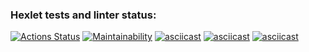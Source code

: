 ### Hexlet tests and linter status:
[![Actions Status](https://github.com/ruzen01/php-project-45/actions/workflows/hexlet-check.yml/badge.svg)](https://github.com/ruzen01/php-project-45/actions)
[![Maintainability](https://api.codeclimate.com/v1/badges/b6be891411b97d009062/maintainability)](https://codeclimate.com/github/ruzen01/php-project-45/maintainability)
[![asciicast](https://asciinema.org/a/cSUB0jJK0wU7sgRLYsuBAZFAB.svg)](https://asciinema.org/a/cSUB0jJK0wU7sgRLYsuBAZFAB)
[![asciicast](https://asciinema.org/a/ZQliGj9nqGQ9pQe4sksL6gsfv.svg)](https://asciinema.org/a/ZQliGj9nqGQ9pQe4sksL6gsfv)
[![asciicast](https://asciinema.org/a/p5MEvnYtV3QJQUUjQW64LeWQM.svg)](https://asciinema.org/a/p5MEvnYtV3QJQUUjQW64LeWQM)
